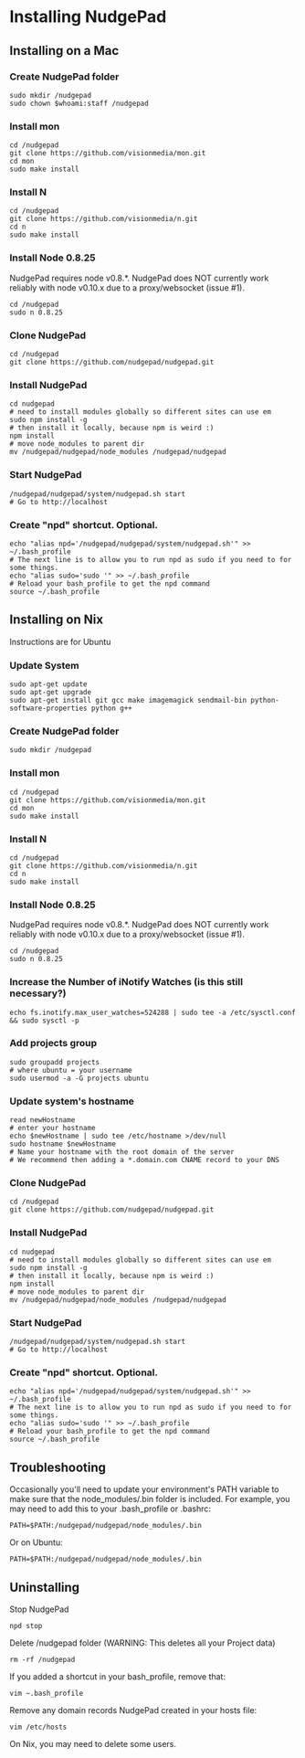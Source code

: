 Installing NudgePad
===================

Installing on a Mac
-------------------

### Create NudgePad folder

    sudo mkdir /nudgepad
    sudo chown $whoami:staff /nudgepad

### Install mon

    cd /nudgepad
    git clone https://github.com/visionmedia/mon.git
    cd mon
    sudo make install

### Install N

    cd /nudgepad
    git clone https://github.com/visionmedia/n.git
    cd n
    sudo make install

### Install Node 0.8.25

NudgePad requires node v0.8.*. NudgePad does NOT currently work reliably with node v0.10.x due to a proxy/websocket (issue #1).

    cd /nudgepad
    sudo n 0.8.25

### Clone NudgePad

    cd /nudgepad
    git clone https://github.com/nudgepad/nudgepad.git

### Install NudgePad

    cd nudgepad
    # need to install modules globally so different sites can use em
    sudo npm install -g
    # then install it locally, because npm is weird :)
    npm install
    # move node_modules to parent dir
    mv /nudgepad/nudgepad/node_modules /nudgepad/nudgepad

### Start NudgePad

    /nudgepad/nudgepad/system/nudgepad.sh start
    # Go to http://localhost

### Create "npd" shortcut. Optional.

    echo "alias npd='/nudgepad/nudgepad/system/nudgepad.sh'" >> ~/.bash_profile
    # The next line is to allow you to run npd as sudo if you need to for some things.
    echo "alias sudo='sudo '" >> ~/.bash_profile
    # Reload your bash_profile to get the npd command
    source ~/.bash_profile

Installing on Nix
-----------------

Instructions are for Ubuntu

### Update System

    sudo apt-get update
    sudo apt-get upgrade
    sudo apt-get install git gcc make imagemagick sendmail-bin python-software-properties python g++

### Create NudgePad folder

    sudo mkdir /nudgepad

### Install mon

    cd /nudgepad
    git clone https://github.com/visionmedia/mon.git
    cd mon
    sudo make install

### Install N

    cd /nudgepad
    git clone https://github.com/visionmedia/n.git
    cd n
    sudo make install

### Install Node 0.8.25

NudgePad requires node v0.8.*. NudgePad does NOT currently work reliably with node v0.10.x due to a proxy/websocket (issue #1).

    cd /nudgepad
    sudo n 0.8.25

### Increase the Number of iNotify Watches (is this still necessary?)

    echo fs.inotify.max_user_watches=524288 | sudo tee -a /etc/sysctl.conf && sudo sysctl -p

### Add projects group

    sudo groupadd projects
    # where ubuntu = your username
    sudo usermod -a -G projects ubuntu

### Update system's hostname

    read newHostname
    # enter your hostname
    echo $newHostname | sudo tee /etc/hostname >/dev/null
    sudo hostname $newHostname
    # Name your hostname with the root domain of the server
    # We recommend then adding a *.domain.com CNAME record to your DNS

### Clone NudgePad

    cd /nudgepad
    git clone https://github.com/nudgepad/nudgepad.git

### Install NudgePad

    cd nudgepad
    # need to install modules globally so different sites can use em
    sudo npm install -g
    # then install it locally, because npm is weird :)
    npm install
    # move node_modules to parent dir
    mv /nudgepad/nudgepad/node_modules /nudgepad/nudgepad

### Start NudgePad

    /nudgepad/nudgepad/system/nudgepad.sh start
    # Go to http://localhost

### Create "npd" shortcut. Optional.

    echo "alias npd='/nudgepad/nudgepad/system/nudgepad.sh'" >> ~/.bash_profile
    # The next line is to allow you to run npd as sudo if you need to for some things.
    echo "alias sudo='sudo '" >> ~/.bash_profile
    # Reload your bash_profile to get the npd command
    source ~/.bash_profile


Troubleshooting
---------------


Occasionally you'll need to update your environment's PATH variable to make
sure that the node_modules/.bin folder is included. For example, you may need
to add this to your .bash_profile or .bashrc:

    PATH=$PATH:/nudgepad/nudgepad/node_modules/.bin

Or on Ubuntu:

    PATH=$PATH:/nudgepad/nudgepad/node_modules/.bin


Uninstalling
------------

Stop NudgePad

    npd stop

Delete /nudgepad folder (WARNING: This deletes all your Project data)

    rm -rf /nudgepad

If you added a shortcut in your bash_profile, remove that:

    vim ~.bash_profile

Remove any domain records NudgePad created in your hosts file:

    vim /etc/hosts

On Nix, you may need to delete some users.

